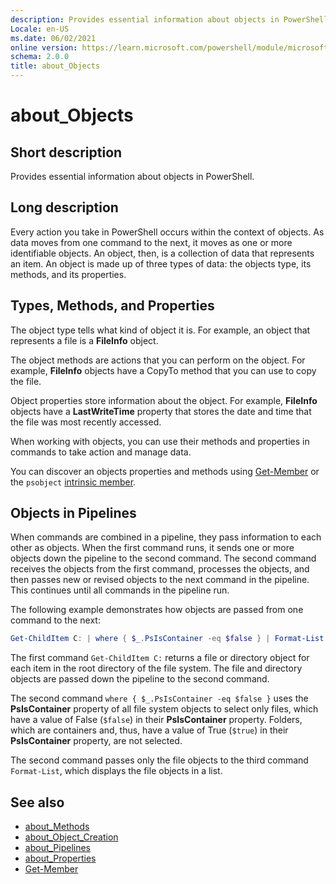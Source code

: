 ```yaml
---
description: Provides essential information about objects in PowerShell.
Locale: en-US
ms.date: 06/02/2021
online version: https://learn.microsoft.com/powershell/module/microsoft.powershell.core/about/about_objects?view=powershell-7.5&WT.mc_id=ps-gethelp
schema: 2.0.0
title: about_Objects
---
```

# about_Objects

## Short description

Provides essential information about objects in PowerShell.

## Long description

Every action you take in PowerShell occurs within the context of
objects. As data moves from one command to the next, it moves as one or
more identifiable objects. An object, then, is a collection of data that
represents an item. An object is made up of three types of data: the
objects type, its methods, and its properties.

## Types, Methods, and Properties

The object type tells what kind of object it is. For example, an object
that represents a file is a **FileInfo** object.

The object methods are actions that you can perform on the object.
For example, **FileInfo** objects have a CopyTo method that you can use
to copy the file.

Object properties store information about the object. For example,
**FileInfo** objects have a **LastWriteTime** property that stores the date
and time that the file was most recently accessed.

When working with objects, you can use their methods and properties
in commands to take action and manage data.

You can discover an objects properties and methods using
[Get-Member](xref:Microsoft.PowerShell.Utility.Get-Member) or the `psobject`
[intrinsic member](about_Intrinsic_Members.md).

## Objects in Pipelines

When commands are combined in a pipeline, they pass information to each
other as objects. When the first command runs, it sends one or more
objects down the pipeline to the second command. The second command
receives the objects from the first command, processes the objects, and
then passes new or revised objects to the next command in the pipeline.
This continues until all commands in the pipeline run.

The following example demonstrates how objects are passed from one
command to the next:

```powershell
Get-ChildItem C: | where { $_.PsIsContainer -eq $false } | Format-List
```

The first command `Get-ChildItem C:` returns a file or directory object
for each item in the root directory of the file system. The file and
directory objects are passed down the pipeline to the second command.

The second command `where { $_.PsIsContainer -eq $false }` uses the
**PsIsContainer** property of all file system objects to select only
files, which have a value of False (`$false`) in their **PsIsContainer**
property. Folders, which are containers and, thus, have a value of
True (`$true`) in their **PsIsContainer** property, are not selected.

The second command passes only the file objects to the third command
`Format-List`, which displays the file objects in a list.

## See also

- [about_Methods](about_Methods.md)
- [about_Object_Creation](about_Object_Creation.md)
- [about_Pipelines](about_Pipelines.md)
- [about_Properties](about_Properties.md)
- [Get-Member](xref:Microsoft.PowerShell.Utility.Get-Member)
